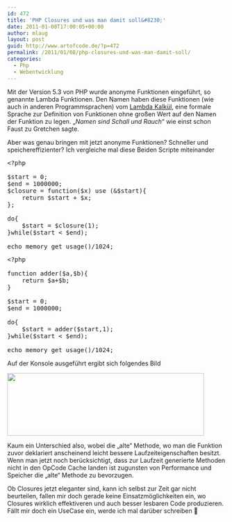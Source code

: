 ```yaml
---
id: 472
title: 'PHP Closures und was man damit soll&#8230;'
date: 2011-01-08T17:00:05+00:00
author: mlaug
layout: post
guid: http://www.artofcode.de/?p=472
permalink: /2011/01/08/php-closures-und-was-man-damit-soll/
categories:
  - Php
  - Webentwicklung
---
```

Mit der Version 5.3 von PHP wurde anonyme Funktionen eingeführt, so genannte Lambda Funktionen. Den Namen haben diese Funktionen (wie auch in anderen Programmsprachen) vom [Lambda Kalkül](http://de.wikipedia.org/wiki/Lambda-Kalk%C3%BCl), eine formale Sprache zur Definition von Funktionen ohne großen Wert auf den Namen der Funktion zu legen. &#8222;_Namen sind Schall und Rauch_&#8220; wie einst schon Faust zu Gretchen sagte.

Aber was genau bringen mit jetzt anonyme Funktionen? Schneller und speichereffizienter? Ich vergleiche mal diese Beiden Scripte miteinander

<pre class="brush:php">&lt;?php

$start = 0;
$end = 1000000;
$closure = function($x) use (&$start){
	return $start + $x;
};        

do{
	$start = $closure(1);
}while($start &lt; $end);

echo memory_get_usage()/1024;</pre>

<pre class="brush:php">&lt;?php

function adder($a,$b){
	return $a+$b;
}

$start = 0;
$end = 1000000;

do{
    $start = adder($start,1);
}while($start &lt; $end);

echo memory_get_usage()/1024;</pre>

Auf der Konsole ausgeführt ergibt sich folgendes Bild

[](http://www.artofcode.de/wp-content/uploads/2011/01/Bildschirmfoto-2011-01-08-um-17.50.10.png)[<img class="aligncenter size-full wp-image-474" title="Bildschirmfoto 2011-01-08 um 17.50.10" src="http://www.artofcode.de/wp-content/uploads/2011/01/Bildschirmfoto-2011-01-08-um-17.50.101.png" alt="" width="453" height="144" srcset="http://www.artofcode.de/wp-content/uploads/2011/01/Bildschirmfoto-2011-01-08-um-17.50.101.png 453w, http://www.artofcode.de/wp-content/uploads/2011/01/Bildschirmfoto-2011-01-08-um-17.50.101-300x95.png 300w" sizes="(max-width: 453px) 100vw, 453px" />](http://www.artofcode.de/wp-content/uploads/2011/01/Bildschirmfoto-2011-01-08-um-17.50.101.png)

Kaum ein Unterschied also, wobei die &#8222;alte&#8220; Methode, wo man die Funktion zuvor deklariert anscheinend leicht bessere Laufzeiteigenschaften besitzt. Wenn man jetzt noch berücksichtigt, dass zur Laufzeit generierte Methoden nicht in den OpCode Cache landen ist zugunsten von Performance und Speicher die &#8222;alte&#8220; Methode zu bevorzugen.

Ob Closures jetzt eleganter sind, kann ich selbst zur Zeit gar nicht beurteilen, fallen mir doch gerade keine Einsatzmöglichkeiten ein, wo Closures wirklich effektiveren und auch besser lesbaren Code produzieren. Fällt mir doch ein UseCase ein, werde ich mal darüber schreiben 🙂